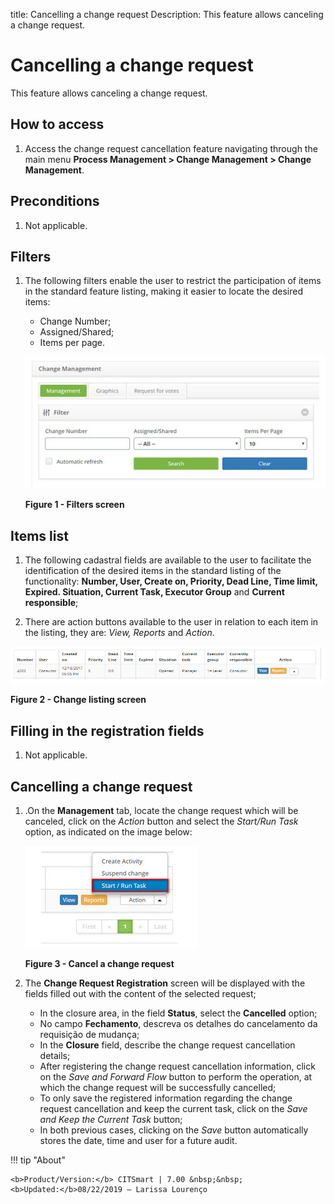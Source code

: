 title: Cancelling a change request
Description: This feature allows canceling a change request.
# Cancelling a change request

This feature allows canceling a change request.

How to access
--------------

1. Access the change request cancellation feature navigating through the main menu **Process Management > Change Management > 
Change Management**.

Preconditions
---------------

1. Not applicable.

Filters
---------

1. The following filters enable the user to restrict the participation of items in the standard feature listing, making it 
easier to locate the desired items:

    - Change Number;
    - Assigned/Shared;
    - Items per page.
    
    ![Filters](images/cancel.img1.jpg)
    
    **Figure 1 - Filters screen**
    
Items list
--------------------

1. The following cadastral fields are available to the user to facilitate the identification of the desired items in the 
standard listing of the functionality: **Number, User, Create on, Priority, Dead Line, Time limit, Expired. Situation, 
Current Task, Executor Group** and **Current responsible**;

2. There are action buttons available to the user in relation to each item in the listing, they are: *View, Reports* and 
*Action*.

![Listing](images/cancel.img2.jpg)

**Figure 2 - Change listing screen**

Filling in the registration fields
-------------------------------------

1. Not applicable.

Cancelling a change request
----------------------------------

1. .On the **Management** tab, locate the change request which will be canceled, click on the *Action* button and select the 
*Start/Run Task* option, as indicated on the image below:

    ![Cancel](images/cancel.img3.jpg)
    
    **Figure 3 - Cancel a change request**
    
2. The **Change Request Registration** screen will be displayed with the fields filled out with the content of the selected 
request;

    - In the closure area, in the field **Status**, select the **Cancelled** option;
    - No campo **Fechamento**, descreva os detalhes do cancelamento da requisição de mudança;
    - In the **Closure** field, describe the change request cancellation details;
    - After registering the change request cancellation information, click on the *Save and Forward Flow* button to perform 
    the operation, at which the change request will be successfully cancelled;
    - To only save the registered information regarding the change request cancellation and keep the current task, click on 
    the *Save and Keep the Current Task* button;
    - In both previous cases, clicking on the *Save* button automatically stores the date, time and user for a future audit.
    
!!! tip "About"

    <b>Product/Version:</b> CITSmart | 7.00 &nbsp;&nbsp;
    <b>Updated:</b>08/22/2019 – Larissa Lourenço
